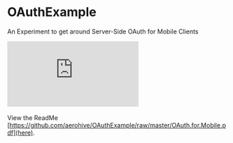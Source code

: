 # OAuthExample
An Experiment to get around Server-Side OAuth for Mobile Clients

![Readme PDF](https://github.com/aerohive/OAuthExample/raw/master/OAuth.for.Mobile.pdf)

View the ReadMe [https://github.com/aerohive/OAuthExample/raw/master/OAuth.for.Mobile.pdf](here).
